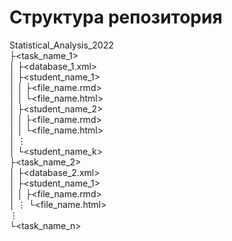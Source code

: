 # Структура репозитория

Statistical_Analysis_2022  
├<task_name_1>  
│ ├<database_1.xml>  
│ ├<student_name_1>  
│ │ ├<file_name.rmd>  
│ │ └<file_name.html>  
│ ├<student_name_2>  
│ │ ├<file_name.rmd>  
│ │ └<file_name.html>  
│ ⋮  
│ └<student_name_k>  
├<task_name_2>  
│ ├<database_2.xml>  
│ ├<student_name_1>  
│ │ ├<file_name.rmd>  
│ ⋮ └<file_name.html>  
⋮  
└<task_name_n>  

